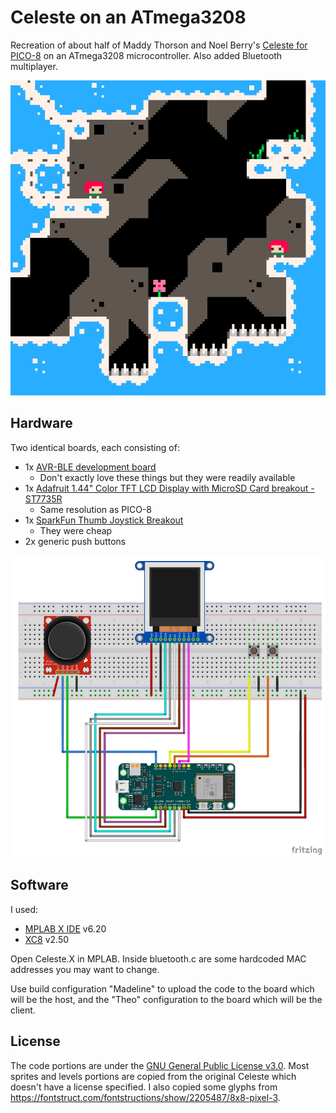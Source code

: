 # Celeste on an ATmega3208

Recreation of about half of Maddy Thorson and Noel Berry's [Celeste for PICO-8](https://www.lexaloffle.com/bbs/?tid=2145) on an ATmega3208 microcontroller. Also added Bluetooth multiplayer.

![](./gameplay.png)

## Hardware

Two identical boards, each consisting of:

 - 1x [AVR-BLE development board](https://www.microchip.com/en-us/development-tool/dt100111)
    - Don't exactly love these things but they were readily available
 - 1x [Adafruit 1.44" Color TFT LCD Display with MicroSD Card breakout - ST7735R](https://www.adafruit.com/product/2088)
    - Same resolution as PICO-8
 - 1x [SparkFun Thumb Joystick Breakout](https://www.sparkfun.com/products/9110)
    - They were cheap
 - 2x generic push buttons

![](./hardware-diagram.png)

## Software

I used:

 - [MPLAB X IDE](https://www.microchip.com/en-us/tools-resources/develop/mplab-x-ide) v6.20
 - [XC8](https://www.microchip.com/en-us/tools-resources/develop/mplab-xc-compilers) v2.50

Open Celeste.X in MPLAB. Inside bluetooth.c are some hardcoded MAC addresses you may want to change.

Use build configuration "Madeline" to upload the code to the board which will be the host, and the "Theo" configuration to the board which will be the client.

## License

The code portions are under the [GNU General Public License v3.0](LICENSE). Most sprites and levels portions are copied from the original Celeste which doesn't have a license specified. I also copied some glyphs from https://fontstruct.com/fontstructions/show/2205487/8x8-pixel-3.
